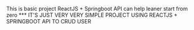 This is basic project ReactJS + Springboot API can help leaner start from zero 
*** IT'S JUST VERY VERY SIMPLE PROJECT USING REACTJS + SPRINGBOOT API TO CRUD USER
